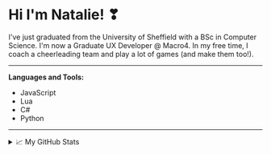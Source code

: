 
# Hi I'm Natalie! ❣

I've just graduated from the University of Sheffield with a BSc in Computer Science. I'm now a Graduate UX Developer @ Macro4. In my free time, I coach a cheerleading team and play a lot of games (and make them too!).

---

**Languages and Tools:**
- JavaScript
- Lua
- C#
- Python

---
<details>
<summary>📈 My GitHub Stats</summary>

<p align="center"> <img src="https://github-readme-stats.vercel.app/api?username=natilyy&show_icons=true&theme=gotham"/>

</details>
